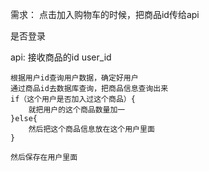 需求：
点击加入购物车的时候，把商品id传给api

是否登录

api:
    接收商品的id
    user_id

    根据用户id查询用户数据，确定好用户
    通过商品id去数据库查询，把商品信息查询出来
    if（这个用户是否加入过这个商品）{
        就把用户的这个商品数量加一
    }else{
        然后把这个商品信息放在这个用户里面
    }

    然后保存在用户里面